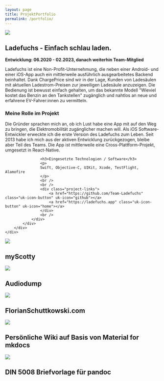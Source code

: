 ```yaml
---
layout: page
title: ProjektPortfolio
permalink: /portfolio/
---
```



<!-- Ladefuchs -->
<div class="project-wrapper">
    <div class="project-titlebar">
        <div class="dot red"></div>
        <div class="dot amber"></div>
        <div class="dot green"></div>
    </div>
    <div class="project-window">
        <div class="uk-grid margin-less-grid" uk-grid>
            <div class="uk-width-1-3@s">
                <div class="project-screenshot">
                    <img src="/assets/images/portfolio/ladefuchs.png" />
                </div>
            </div>
            <div class="uk-width-expand@s">
                <div class="project-description">
                    <h2>Ladefuchs - Einfach schlau laden.</h2>
                    <strong>Entwicklung: 06.2020 - 02.2023, danach weiterhin Team-Mitglied</strong>
                    <p>
                        Ladefuchs ist eine Non-Profit-Unternehmung, die neben einer Android- und einer iOS-App auch ein mittlerweile ausführlich ausgearbeitetes Backend beinhaltet. Dank ChargePrice sind wir in der Lage, Kunden von Ladesäulen mit aktuellen Ladestrom-Preisen zur jeweiligen Ladesäule anzuzeigen.
                        Die Bedienung ist bewusst einfach gehalten, um das bekannte Modell "Wieviel kostet das Benzin an den Tankstellen" zugänglich und nahtlos an neue und erfahrene EV-Fahrer:innen zu vermitteln.
                    </p>
                    <h3>Meine Rolle im Projekt</h3>
                    <p>
                        Die Gründer sprachen mich an, ob ich Lust habe eine App mit auf den Weg zu bringen, die Elektromobilität zugänglicher machen will. Als iOS Software-Entwickler erweckte ich die erste Version des Ladefuchs zum Leben. Seit 2013 habe ich mich aus der aktiven Entwicklung zurückgezogen, bleibe aber Teil des Teams. Die App ist mittlerweile eine Cross-Plattform-Projekt, umgesetzt in React-Native.
                    </p>

                    <h3>Eingesetzte Technologien / Software</h3>
                    <p>
                    Swift, Objective-C, UIKit, Xcode, TestFlight, Alamofire
                    </p>
                    <br />
                    <br />
                    <div class="project-links">
                        <a href="https://github.com/Team-Ladefuchs" class="uk-icon-button" uk-icon="github"></a>
                        <a href="https://ladefuchs.app" class="uk-icon-button" uk-icon="home"></a>
                    </div>
                    <br />
                </div>
            </div>
        </div>
    </div>
</div>

<!-- myScotty -->
<div class="project-wrapper">
    <div class="project-titlebar">
        <div class="dot red"></div>
        <div class="dot amber"></div>
        <div class="dot green"></div>
    </div>
    <div class="project-window">
        <div class="uk-grid margin-less-grid" uk-grid>
            <div class="uk-width-1-3@s">
                <div class="project-screenshot">
                    <img src="/assets/images/portfolio/myScotty.png" />
                </div>
            </div>
            <div class="uk-width-expand@s">
                <div class="project-description">
                <h2>myScotty</h2>
                </div>
            </div>
        </div>
    </div>
</div>

<!-- Audiodump -->
<div class="project-wrapper">
    <div class="project-titlebar">
        <div class="dot red"></div>
        <div class="dot amber"></div>
        <div class="dot green"></div>
    </div>
    <div class="project-window">
        <div class="uk-grid margin-less-grid" uk-grid>
            <div class="uk-width-1-3@s">
                <div class="project-screenshot">
                    <img src="/assets/images/portfolio/audiodump.png" />
                </div>
            </div>
            <div class="uk-width-expand@s">
                <div class="project-description">
                <h2>Audiodump</h2>
                </div>
            </div>
        </div>
    </div>
</div>

<!-- FlorianSchuttkowski.com -->
<div class="project-wrapper">
    <div class="project-titlebar">
        <div class="dot red"></div>
        <div class="dot amber"></div>
        <div class="dot green"></div>
    </div>
    <div class="project-window">
        <div class="uk-grid margin-less-grid" uk-grid>
            <div class="uk-width-1-3@s">
                <div class="project-screenshot">
                    <img src="/assets/images/portfolio/florianschuttkowskicom.png" />
                </div>
            </div>
            <div class="uk-width-expand@s">
                <div class="project-description">
                <h2>FlorianSchuttkowski.com</h2>
                </div>
            </div>
        </div>
    </div>
</div>

<!-- MKDOCS -->
<div class="project-wrapper">
    <div class="project-titlebar">
        <div class="dot red"></div>
        <div class="dot amber"></div>
        <div class="dot green"></div>
    </div>
    <div class="project-window">
        <div class="uk-grid margin-less-grid" uk-grid>
            <div class="uk-width-1-3@s">
                <div class="project-screenshot">
                    <img src="/assets/images/portfolio/mkdocs-website.png" />
                </div>
            </div>
            <div class="uk-width-expand@s">
                <div class="project-description">
                    <h2>Persönliche Wiki auf Basis von Material for mkdocs</h2>
                </div>
            </div>
        </div>
    </div>
</div>

<!-- Pandoc Letter-->
<div class="project-wrapper">
    <div class="project-titlebar">
        <div class="dot red"></div>
        <div class="dot amber"></div>
        <div class="dot green"></div>
    </div>
    <div class="project-window">
        <div class="uk-grid margin-less-grid" uk-grid>
            <div class="uk-width-1-3@s">
                <div class="project-screenshot">
                    <img src="/assets/images/portfolio/pandoc-letter.png" />
                </div>
            </div>
            <div class="uk-width-expand@s">
                <div class="project-description">
                <h2>DIN 5008 Briefvorlage für pandoc</h2>
                </div>
            </div>
        </div>
    </div>
</div>